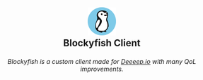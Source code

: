 <h2>
    <p align="center">
        <img src="https://raw.githubusercontent.com/blockyfish-client/assets/main/newlogo.png" width="64" height="64" />
        <br />
        Blockyfish Client
        <br />
    </p>
</h2>
<p align="center">
    <i>Blockyfish is a custom client made for <a href="https://deeeep.io">Deeeep.io</a> with many QoL improvements.</i>
</p>
